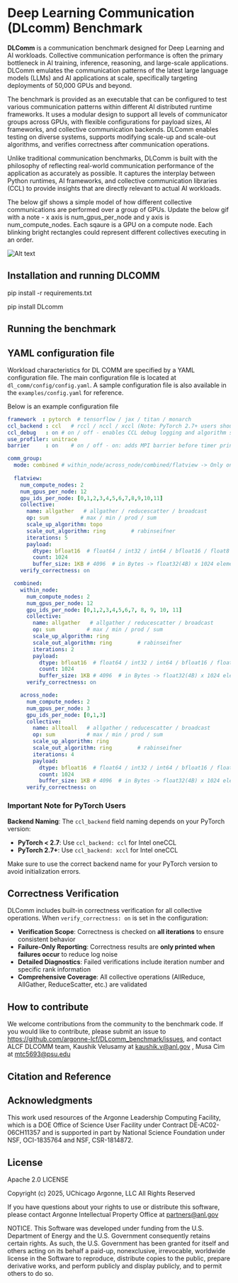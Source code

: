 # Deep Learning Communication (DLcomm) Benchmark

**DLComm** is a communication benchmark designed for Deep Learning and AI workloads. Collective communication performance is often the primary bottleneck in AI training, inference, reasoning, and large-scale applications. DLComm emulates the communication patterns of the latest large language models (LLMs) and AI applications at scale, specifically targeting deployments of 50,000 GPUs and beyond.

The benchmark is provided as an executable that can be configured to test various communication patterns within different AI distributed runtime frameworks. It uses a modular design to support all levels of communicator groups across GPUs, with flexible configurations for payload sizes, AI frameworks, and collective communication backends. DLComm enables testing on diverse systems, supports modifying scale-up and scale-out algorithms, and verifies correctness after communication operations.

Unlike traditional communication benchmarks, DLComm is built with the philosophy of reflecting real-world communication performance of the application as accurately as possible. It captures the interplay between Python runtimes, AI frameworks, and collective communication libraries (CCL) to provide insights that are directly relevant to actual AI workloads.

The below gif shows a simple model of how different collective communications are performed over a group of GPUs. Update the below gif with a note - x axis is num_gpus_per_node and y axis is num_compute_nodes. Each sqaure is a GPU on a compute node. Each blinking bright rectangles could represent different collectives executing in an order.

![Alt text](tools/dl_comm_logo.gif)

## Installation and running DLCOMM

pip install -r requirements.txt

pip install DLcomm

## Running the benchmark

## YAML configuration file

Workload characteristics for DL COMM are specified by a YAML configuration file. The main configuration file is located at `dl_comm/config/config.yaml`. A sample configuration file is also available in the `examples/config.yaml` for reference.

Below is an example configuration file

```yaml
framework  : pytorch  # tensorflow / jax / titan / monarch
ccl_backend : ccl   # rccl / nccl / xccl (Note: PyTorch 2.7+ users should use 'xccl' instead of 'ccl' for Intel oneCCL)
ccl_debug   : on # on / off - enables CCL debug logging and algorithm selection reporting
use_profiler: unitrace
barrier     : on    # on / off - on: adds MPI barrier before timer printing for accurate timing, off: only rank 0 prints

comm_group:
  mode: combined # within_node/across_node/combined/flatview -> Only one out of four should be used
  
  flatview:
    num_compute_nodes: 2
    num_gpus_per_node: 12
    gpu_ids_per_node: [0,1,2,3,4,5,6,7,8,9,10,11]   
    collective:
      name: allgather   # allgather / reducescatter / broadcast
      op: sum          # max / min / prod / sum
      scale_up_algorithm: topo
      scale_out_algorithm: ring        # rabinseifner 
      iterations: 5
      payload:
        dtype: bfloat16  # float64 / int32 / int64 / bfloat16 / float8 / float32
        count: 1024
        buffer_size: 1KB # 4096  # in Bytes -> float32(4B) x 1024 elements
    verify_correctness: on

  combined:
    within_node: 
      num_compute_nodes: 2
      num_gpus_per_node: 12
      gpu_ids_per_node: [0,1,2,3,4,5,6,7, 8, 9, 10, 11]   
      collective:
        name: allgather   # allgather / reducescatter / broadcast
        op: sum          # max / min / prod / sum
        scale_up_algorithm: ring
        scale_out_algorithm: ring        # rabinseifner 
        iterations: 2
        payload:
          dtype: bfloat16  # float64 / int32 / int64 / bfloat16 / float8 / float32
          count: 1024
          buffer_size: 1KB # 4096  # in Bytes -> float32(4B) x 1024 elements
      verify_correctness: on

    across_node: 
      num_compute_nodes: 2
      num_gpus_per_node: 3
      gpu_ids_per_node: [0,1,3] 
      collective:
        name: alltoall   # allgather / reducescatter / broadcast
        op: sum          # max / min / prod / sum
        scale_up_algorithm: ring
        scale_out_algorithm: ring        # rabinseifner 
        iterations: 4
        payload:
          dtype: bfloat16  # float64 / int32 / int64 / bfloat16 / float8 / float32
          count: 1024
          buffer_size: 1KB # 4096  # in Bytes -> float32(4B) x 1024 elements
      verify_correctness: on
```

### Important Note for PyTorch Users

**Backend Naming**: The `ccl_backend` field naming depends on your PyTorch version:

- **PyTorch < 2.7**: Use `ccl_backend: ccl` for Intel oneCCL
- **PyTorch 2.7+**: Use `ccl_backend: xccl` for Intel oneCCL

Make sure to use the correct backend name for your PyTorch version to avoid initialization errors.

## Correctness Verification

DLComm includes built-in correctness verification for all collective operations. When `verify_correctness: on` is set in the configuration:

- **Verification Scope**: Correctness is checked on **all iterations** to ensure consistent behavior
- **Failure-Only Reporting**: Correctness results are **only printed when failures occur** to reduce log noise
- **Detailed Diagnostics**: Failed verifications include iteration number and specific rank information
- **Comprehensive Coverage**: All collective operations (AllReduce, AllGather, ReduceScatter, etc.) are validated


## How to contribute

We welcome contributions from the community to the benchmark code.
If you would like to contribute, please submit an issue to https://github.com/argonne-lcf/DLcomm_benchmark/issues, and contact ALCF DLCOMM team, Kaushik Velusamy at kaushik.v@anl.gov , Musa Cim at mtc5693@psu.edu

## Citation and Reference

## Acknowledgments

This work used resources of the Argonne Leadership Computing Facility, which is a DOE Office of Science User Facility under Contract DE-AC02-06CH11357 and is supported in part by National Science Foundation under NSF, OCI-1835764 and NSF, CSR-1814872.

## License

Apache 2.0 LICENSE

Copyright (c) 2025, UChicago Argonne, LLC All Rights Reserved

If you have questions about your rights to use or distribute this software, please contact Argonne Intellectual Property Office at partners@anl.gov

NOTICE. This Software was developed under funding from the U.S. Department of Energy and the U.S. Government consequently retains certain rights. As such, the U.S. Government has been granted for itself and others acting on its behalf a paid-up, nonexclusive, irrevocable, worldwide license in the Software to reproduce, distribute copies to the public, prepare derivative works, and perform publicly and display publicly, and to permit others to do so.
